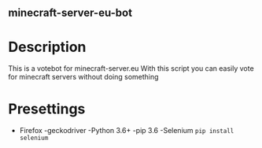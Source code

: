 ## minecraft-server-eu-bot

# Description
This is a votebot for minecraft-server.eu
With this script you can easily vote for minecraft
servers without doing something

# Presettings

- Firefox
-geckodriver
-Python 3.6+
-pip 3.6
-Selenium ```` pip install selenium ````


